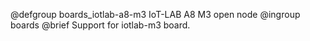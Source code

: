 @defgroup    boards_iotlab-a8-m3 IoT-LAB A8 M3 open node
@ingroup     boards
@brief       Support for iotlab-m3 board.

